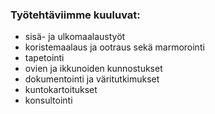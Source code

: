 ---
---
### Työtehtäviimme kuuluvat:
* sisä- ja ulkomaalaustyöt
* koristemaalaus ja ootraus sekä marmorointi
* tapetointi
* ovien ja ikkunoiden kunnostukset
* dokumentointi ja väritutkimukset
* kuntokartoitukset
* konsultointi